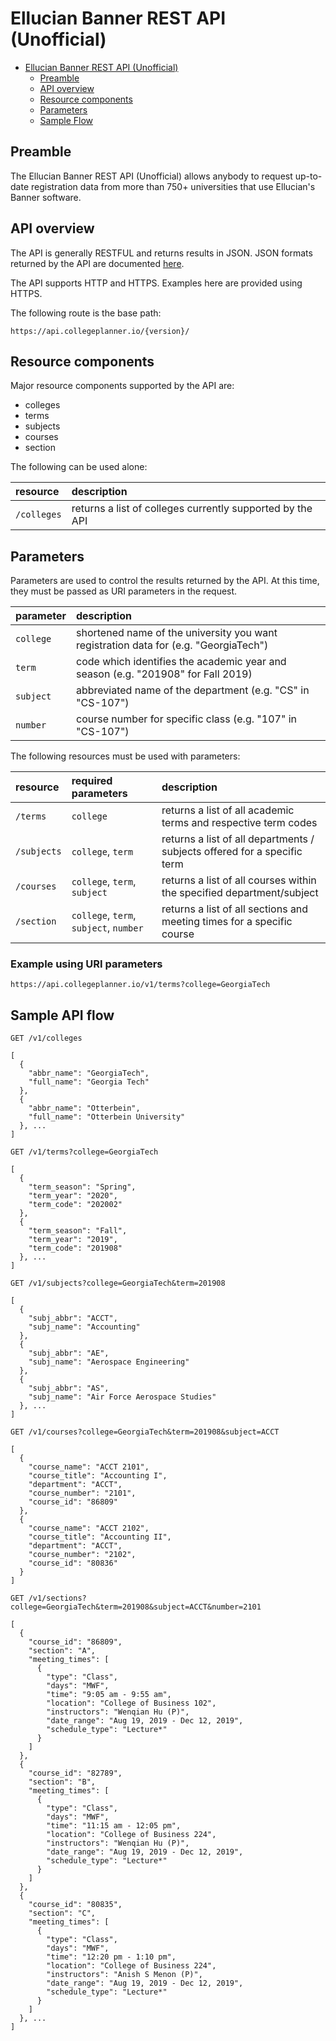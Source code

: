 # Ellucian Banner REST API (Unofficial)

<!-- TOC depthFrom:1 depthTo:2 withLinks:1 updateOnSave:1 orderedList:0 -->

- [Ellucian Banner REST API (Unofficial)](#crossref-rest-api)
    - [Preamble](#preamble)
    - [API overview](#api-overview)
    - [Resource components](#resource-components)
    - [Parameters](#parameters)
    - [Sample Flow](#sample-flow)
    

<!-- /TOC -->



## Preamble

The Ellucian Banner REST API (Unofficial) allows anybody to request up-to-date registration data from more than 750+ universities that use Ellucian's Banner software.


## API overview

The API is generally RESTFUL and returns results in JSON. JSON formats returned by the API are documented [here](#responses).

The API supports HTTP and HTTPS. Examples here are provided using HTTPS.

The following route is the base path:

`https://api.collegeplanner.io/{version}/`

## Resource components
Major resource components supported by the API are:

- colleges
- terms
- subjects
- courses
- section

The following can be used alone:

| resource      | description                       |
|:--------------|:----------------------------------|
| `/colleges`      | returns a list of colleges currently supported by the API

## Parameters

Parameters are used to control the results returned by the API. At this time, they must be passed as URI parameters in the request.

| parameter                    | description                 |
|:-----------------------------|:----------------------------|
| `college`                      | shortened name of the university you want registration data for (e.g. "GeorgiaTech") |
| `term`| code which identifies the academic year and season (e.g. "201908" for Fall 2019) |
| `subject`| abbreviated name of the department (e.g. "CS" in "CS-107") |
| `number`| course number for specific class (e.g. "107" in "CS-107") |

    
The following resources must be used with parameters:

| resource      | required parameters      | description                       |
|:--------------|:-------------------------|:----------------------------------|
| `/terms`      | `college`                |returns a list of all academic terms and respective term codes
| `/subjects`   | `college`, `term`        |returns a list of all departments / subjects offered for a specific term
| `/courses`    | `college`, `term`, `subject`   |returns a list of all courses within the specified department/subject
| `/section`    | `college`, `term`, `subject`, `number`   |returns a list of all sections and meeting times for a specific course 


### Example using URI parameters

    https://api.collegeplanner.io/v1/terms?college=GeorgiaTech

## Sample API flow

`GET /v1/colleges`
```
[
  {
    "abbr_name": "GeorgiaTech",
    "full_name": "Georgia Tech"
  },
  {
    "abbr_name": "Otterbein",
    "full_name": "Otterbein University"
  }, ...
]
```

`GET /v1/terms?college=GeorgiaTech`
```
[
  {
    "term_season": "Spring",
    "term_year": "2020",
    "term_code": "202002"
  },
  {
    "term_season": "Fall",
    "term_year": "2019",
    "term_code": "201908"
  }, ...
]
```


`GET /v1/subjects?college=GeorgiaTech&term=201908`
```
[
  {
    "subj_abbr": "ACCT",
    "subj_name": "Accounting"
  },
  {
    "subj_abbr": "AE",
    "subj_name": "Aerospace Engineering"
  },
  {
    "subj_abbr": "AS",
    "subj_name": "Air Force Aerospace Studies"
  }, ...
]
```

`GET /v1/courses?college=GeorgiaTech&term=201908&subject=ACCT`
```
[
  {
    "course_name": "ACCT 2101",
    "course_title": "Accounting I",
    "department": "ACCT",
    "course_number": "2101",
    "course_id": "86809"
  },
  {
    "course_name": "ACCT 2102",
    "course_title": "Accounting II",
    "department": "ACCT",
    "course_number": "2102",
    "course_id": "80836"
  }
]
```

`GET /v1/sections?college=GeorgiaTech&term=201908&subject=ACCT&number=2101`
```
[
  {
    "course_id": "86809",
    "section": "A",
    "meeting_times": [
      {
        "type": "Class",
        "days": "MWF",
        "time": "9:05 am - 9:55 am",
        "location": "College of Business 102",
        "instructors": "Wenqian Hu (P)",
        "date_range": "Aug 19, 2019 - Dec 12, 2019",
        "schedule_type": "Lecture*"
      }
    ]
  },
  {
    "course_id": "82789",
    "section": "B",
    "meeting_times": [
      {
        "type": "Class",
        "days": "MWF",
        "time": "11:15 am - 12:05 pm",
        "location": "College of Business 224",
        "instructors": "Wenqian Hu (P)",
        "date_range": "Aug 19, 2019 - Dec 12, 2019",
        "schedule_type": "Lecture*"
      }
    ]
  },
  {
    "course_id": "80835",
    "section": "C",
    "meeting_times": [
      {
        "type": "Class",
        "days": "MWF",
        "time": "12:20 pm - 1:10 pm",
        "location": "College of Business 224",
        "instructors": "Anish S Menon (P)",
        "date_range": "Aug 19, 2019 - Dec 12, 2019",
        "schedule_type": "Lecture*"
      }
    ]
  }, ...
]
